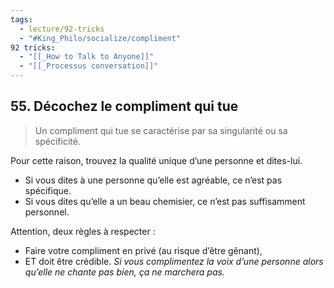 ```yaml
---
tags:
  - lecture/92-tricks
  - "#King_Philo/socialize/compliment"
92 tricks:
  - "[[_How to Talk to Anyone]]"
  - "[[_Processus conversation]]"
---
```

## 55. Décochez le compliment qui tue

> Un compliment qui tue se caractérise par sa singularité ou sa spécificité. 

Pour cette raison, trouvez la qualité unique d’une personne et dites-lui.
- Si vous dites à une personne qu’elle est agréable, ce n’est pas spécifique.
- Si vous dites qu’elle a un beau chemisier, ce n’est pas suffisamment personnel.

Attention, deux règles à respecter : 
- Faire votre compliment en privé (au risque d’être gênant), 
- ET doit être crédible. *Si vous complimentez la voix d’une personne alors qu’elle ne chante pas bien, ça ne marchera pas.*